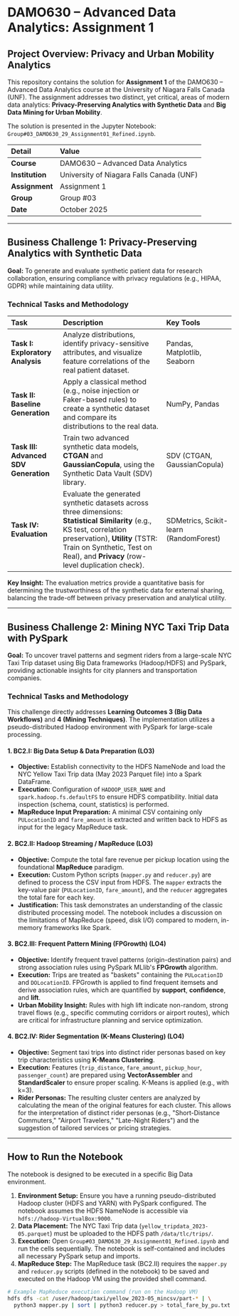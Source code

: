 # DAMO630 – Advanced Data Analytics: Assignment 1

## Project Overview: Privacy and Urban Mobility Analytics

This repository contains the solution for **Assignment 1** of the DAMO630 – Advanced Data Analytics course at the University of Niagara Falls Canada (UNF). The assignment addresses two distinct, yet critical, areas of modern data analytics: **Privacy-Preserving Analytics with Synthetic Data** and **Big Data Mining for Urban Mobility**.

The solution is presented in the Jupyter Notebook: `Group#03_DAMO630_29_Assignment01_Refined.ipynb`.

| Detail | Value |
| :--- | :--- |
| **Course** | DAMO630 – Advanced Data Analytics |
| **Institution** | University of Niagara Falls Canada (UNF) |
| **Assignment** | Assignment 1 |
| **Group** | Group #03 |
| **Date** | October 2025 |

---

## Business Challenge 1: Privacy-Preserving Analytics with Synthetic Data

**Goal:** To generate and evaluate synthetic patient data for research collaboration, ensuring compliance with privacy regulations (e.g., HIPAA, GDPR) while maintaining data utility.

### Technical Tasks and Methodology

| Task | Description | Key Tools |
| :--- | :--- | :--- |
| **Task I: Exploratory Analysis** | Analyze distributions, identify privacy-sensitive attributes, and visualize feature correlations of the real patient dataset. | Pandas, Matplotlib, Seaborn |
| **Task II: Baseline Generation** | Apply a classical method (e.g., noise injection or Faker-based rules) to create a synthetic dataset and compare its distributions to the real data. | NumPy, Pandas |
| **Task III: Advanced SDV Generation** | Train two advanced synthetic data models, **CTGAN** and **GaussianCopula**, using the Synthetic Data Vault (SDV) library. | SDV (CTGAN, GaussianCopula) |
| **Task IV: Evaluation** | Evaluate the generated synthetic datasets across three dimensions: **Statistical Similarity** (e.g., KS test, correlation preservation), **Utility** (TSTR: Train on Synthetic, Test on Real), and **Privacy** (row-level duplication check). | SDMetrics, Scikit-learn (RandomForest) |

**Key Insight:** The evaluation metrics provide a quantitative basis for determining the trustworthiness of the synthetic data for external sharing, balancing the trade-off between privacy preservation and analytical utility.

---

## Business Challenge 2: Mining NYC Taxi Trip Data with PySpark

**Goal:** To uncover travel patterns and segment riders from a large-scale NYC Taxi Trip dataset using Big Data frameworks (Hadoop/HDFS) and PySpark, providing actionable insights for city planners and transportation companies.

### Technical Tasks and Methodology

This challenge directly addresses **Learning Outcomes 3 (Big Data Workflows)** and **4 (Mining Techniques)**. The implementation utilizes a pseudo-distributed Hadoop environment with PySpark for large-scale processing.

#### 1. BC2.I: Big Data Setup & Data Preparation (LO3)

*   **Objective:** Establish connectivity to the HDFS NameNode and load the NYC Yellow Taxi Trip data (May 2023 Parquet file) into a Spark DataFrame.
*   **Execution:** Configuration of `HADOOP_USER_NAME` and `spark.hadoop.fs.defaultFS` to ensure HDFS compatibility. Initial data inspection (schema, count, statistics) is performed.
*   **MapReduce Input Preparation:** A minimal CSV containing only `PULocationID` and `fare_amount` is extracted and written back to HDFS as input for the legacy MapReduce task.

#### 2. BC2.II: Hadoop Streaming / MapReduce (LO3)

*   **Objective:** Compute the total fare revenue per pickup location using the foundational **MapReduce** paradigm.
*   **Execution:** Custom Python scripts (`mapper.py` and `reducer.py`) are defined to process the CSV input from HDFS. The `mapper` extracts the key-value pair (`PULocationID`, `fare_amount`), and the `reducer` aggregates the total fare for each key.
*   **Justification:** This task demonstrates an understanding of the classic distributed processing model. The notebook includes a discussion on the limitations of MapReduce (speed, disk I/O) compared to modern, in-memory frameworks like Spark.

#### 3. BC2.III: Frequent Pattern Mining (FPGrowth) (LO4)

*   **Objective:** Identify frequent travel patterns (origin-destination pairs) and strong association rules using PySpark MLlib's **FPGrowth** algorithm.
*   **Execution:** Trips are treated as "baskets" containing the `PULocationID` and `DOLocationID`. FPGrowth is applied to find frequent itemsets and derive association rules, which are quantified by **support**, **confidence**, and **lift**.
*   **Urban Mobility Insight:** Rules with high lift indicate non-random, strong travel flows (e.g., specific commuting corridors or airport routes), which are critical for infrastructure planning and service optimization.

#### 4. BC2.IV: Rider Segmentation (K-Means Clustering) (LO4)

*   **Objective:** Segment taxi trips into distinct rider personas based on key trip characteristics using **K-Means Clustering**.
*   **Execution:** Features (`trip_distance`, `fare_amount`, `pickup_hour`, `passenger_count`) are prepared using **VectorAssembler** and **StandardScaler** to ensure proper scaling. K-Means is applied (e.g., with k=3).
*   **Rider Personas:** The resulting cluster centers are analyzed by calculating the mean of the original features for each cluster. This allows for the interpretation of distinct rider personas (e.g., "Short-Distance Commuters," "Airport Travelers," "Late-Night Riders") and the suggestion of tailored services or pricing strategies.

---

## How to Run the Notebook

The notebook is designed to be executed in a specific Big Data environment.

1.  **Environment Setup:** Ensure you have a running pseudo-distributed Hadoop cluster (HDFS and YARN) with PySpark configured. The notebook assumes the HDFS NameNode is accessible via `hdfs://hadoop-VirtualBox:9000`.
2.  **Data Placement:** The NYC Taxi Trip data (`yellow_tripdata_2023-05.parquet`) must be uploaded to the HDFS path `/data/tlc/trips/`.
3.  **Execution:** Open `Group#03_DAMO630_29_Assignment01_Refined.ipynb` and run the cells sequentially. The notebook is self-contained and includes all necessary PySpark setup and imports.
4.  **MapReduce Step:** The MapReduce task (BC2.II) requires the `mapper.py` and `reducer.py` scripts (defined in the notebook) to be saved and executed on the Hadoop VM using the provided shell command.

```bash
# Example MapReduce execution command (run on the Hadoop VM)
hdfs dfs -cat /user/hadoop/taxi/yellow_2023-05_mincsv/part-* | \
  python3 mapper.py | sort | python3 reducer.py > total_fare_by_pu.txt
```
